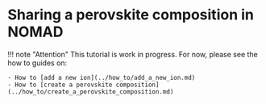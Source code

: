 # Sharing a perovskite composition in NOMAD

!!! note "Attention"
    This tutorial is work in progress. For now, please see the how to guides on:

    - How to [add a new ion](../how_to/add_a_new_ion.md)
    - How to [create a perovskite composition](../how_to/create_a_perovskite_composition.md)
